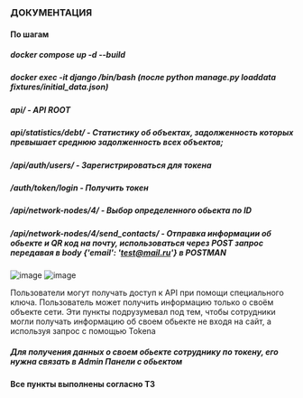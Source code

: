 ### ДОКУМЕНТАЦИЯ

#### По шагам

##### docker compose up -d --build
##### docker exec -it django /bin/bash (после python manage.py loaddata fixtures/initial_data.json) 
##### api/ - API ROOT
##### api/statistics/debt/ - Статистику об объектах, задолженность которых превышает среднюю задолженность всех объектов;
##### /api/auth/users/ - Зарегистрироваться для токена
##### /auth/token/login - Получить токен
##### /api/network-nodes/4/ - Выбор определенного обьекта по ID 
##### /api/network-nodes/4/send_contacts/ - Отправка информации об обьекте и QR код на почту, использоваться через POST запрос передавая в body {'email': 'test@mail.ru'} в POSTMAN 
![image](https://github.com/user-attachments/assets/f026c226-e5b1-48f8-b019-2a1b2a8757a4)
![image](https://github.com/user-attachments/assets/bab1f6a6-4386-4894-b1a0-32d659b91c70)


Пользователи могут получать доступ к API при помощи специального ключа.
Пользователь может получить информацию только о своём объекте сети.
Эти пункты подрузумевал под тем, чтобы сотрудники могли получать информацию об своем обьекте не входя на сайт, а используя запрос с помощью Tokena 

##### Для получения данных о своем обьекте сотруднику по токену, его нужна связать в Admin Панели с обьектом

#### Все пункты выполнены согласно ТЗ
